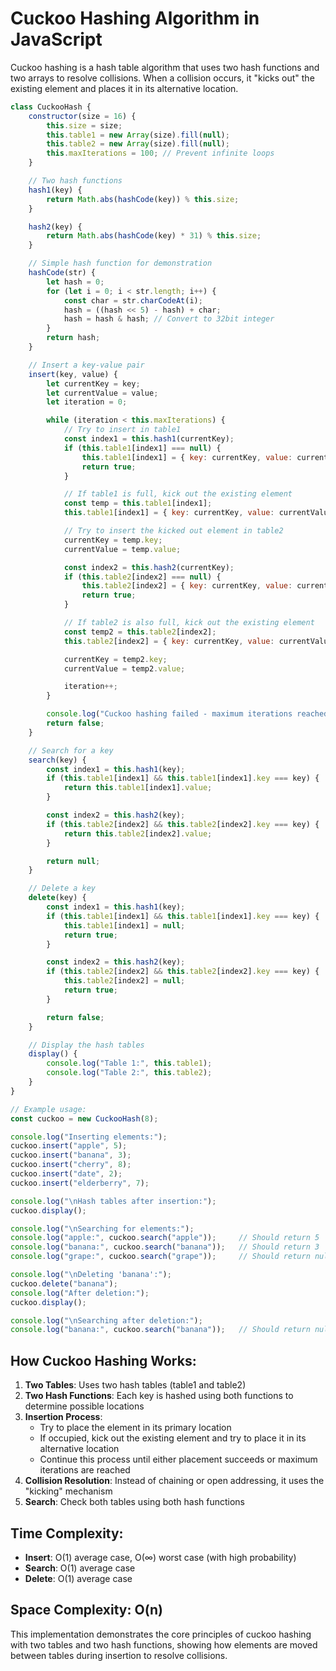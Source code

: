 # Cuckoo Hashing Algorithm in JavaScript

Cuckoo hashing is a hash table algorithm that uses two hash functions and two arrays to resolve collisions. When a collision occurs, it "kicks out" the existing element and places it in its alternative location.

```javascript
class CuckooHash {
    constructor(size = 16) {
        this.size = size;
        this.table1 = new Array(size).fill(null);
        this.table2 = new Array(size).fill(null);
        this.maxIterations = 100; // Prevent infinite loops
    }

    // Two hash functions
    hash1(key) {
        return Math.abs(hashCode(key)) % this.size;
    }

    hash2(key) {
        return Math.abs(hashCode(key) * 31) % this.size;
    }

    // Simple hash function for demonstration
    hashCode(str) {
        let hash = 0;
        for (let i = 0; i < str.length; i++) {
            const char = str.charCodeAt(i);
            hash = ((hash << 5) - hash) + char;
            hash = hash & hash; // Convert to 32bit integer
        }
        return hash;
    }

    // Insert a key-value pair
    insert(key, value) {
        let currentKey = key;
        let currentValue = value;
        let iteration = 0;

        while (iteration < this.maxIterations) {
            // Try to insert in table1
            const index1 = this.hash1(currentKey);
            if (this.table1[index1] === null) {
                this.table1[index1] = { key: currentKey, value: currentValue };
                return true;
            }

            // If table1 is full, kick out the existing element
            const temp = this.table1[index1];
            this.table1[index1] = { key: currentKey, value: currentValue };

            // Try to insert the kicked out element in table2
            currentKey = temp.key;
            currentValue = temp.value;

            const index2 = this.hash2(currentKey);
            if (this.table2[index2] === null) {
                this.table2[index2] = { key: currentKey, value: currentValue };
                return true;
            }

            // If table2 is also full, kick out the existing element
            const temp2 = this.table2[index2];
            this.table2[index2] = { key: currentKey, value: currentValue };

            currentKey = temp2.key;
            currentValue = temp2.value;

            iteration++;
        }

        console.log("Cuckoo hashing failed - maximum iterations reached");
        return false;
    }

    // Search for a key
    search(key) {
        const index1 = this.hash1(key);
        if (this.table1[index1] && this.table1[index1].key === key) {
            return this.table1[index1].value;
        }

        const index2 = this.hash2(key);
        if (this.table2[index2] && this.table2[index2].key === key) {
            return this.table2[index2].value;
        }

        return null;
    }

    // Delete a key
    delete(key) {
        const index1 = this.hash1(key);
        if (this.table1[index1] && this.table1[index1].key === key) {
            this.table1[index1] = null;
            return true;
        }

        const index2 = this.hash2(key);
        if (this.table2[index2] && this.table2[index2].key === key) {
            this.table2[index2] = null;
            return true;
        }

        return false;
    }

    // Display the hash tables
    display() {
        console.log("Table 1:", this.table1);
        console.log("Table 2:", this.table2);
    }
}

// Example usage:
const cuckoo = new CuckooHash(8);

console.log("Inserting elements:");
cuckoo.insert("apple", 5);
cuckoo.insert("banana", 3);
cuckoo.insert("cherry", 8);
cuckoo.insert("date", 2);
cuckoo.insert("elderberry", 7);

console.log("\nHash tables after insertion:");
cuckoo.display();

console.log("\nSearching for elements:");
console.log("apple:", cuckoo.search("apple"));     // Should return 5
console.log("banana:", cuckoo.search("banana"));   // Should return 3
console.log("grape:", cuckoo.search("grape"));     // Should return null

console.log("\nDeleting 'banana':");
cuckoo.delete("banana");
console.log("After deletion:");
cuckoo.display();

console.log("\nSearching after deletion:");
console.log("banana:", cuckoo.search("banana"));   // Should return null
```

## How Cuckoo Hashing Works:

1. **Two Tables**: Uses two hash tables (table1 and table2)
2. **Two Hash Functions**: Each key is hashed using both functions to determine possible locations
3. **Insertion Process**:
   - Try to place the element in its primary location
   - If occupied, kick out the existing element and try to place it in its alternative location
   - Continue this process until either placement succeeds or maximum iterations are reached
4. **Collision Resolution**: Instead of chaining or open addressing, it uses the "kicking" mechanism
5. **Search**: Check both tables using both hash functions

## Time Complexity:
- **Insert**: O(1) average case, O(∞) worst case (with high probability)
- **Search**: O(1) average case
- **Delete**: O(1) average case

## Space Complexity: O(n)

This implementation demonstrates the core principles of cuckoo hashing with two tables and two hash functions, showing how elements are moved between tables during insertion to resolve collisions.

